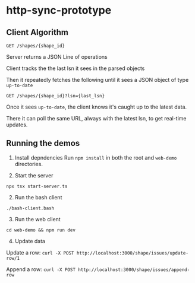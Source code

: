 # http-sync-prototype

## Client Algorithm

`GET /shapes/{shape_id}`

Server returns a JSON Line of operations

Client tracks the the last lsn it sees in the parsed objects

Then it repeatedly fetches the following until it sees a JSON object of type `up-to-date`

`GET /shapes/{shape_id}?lsn={last_lsn}`

Once it sees `up-to-date`, the client knows it's caught up to the latest data.

There it can poll the same URL, always with the latest lsn, to get real-time updates.

## Running the demos

1. Install depndencies
Run `npm install` in both the root and `web-demo` directories.

1. Start the server

`npx tsx start-server.ts`

2. Run the bash client

`./bash-client.bash`

3. Run the web client

`cd web-demo && npm run dev`

4. Update data

Update a row:
`curl -X POST http://localhost:3000/shape/issues/update-row/1`

Append a row:
`curl -X POST http://localhost:3000/shape/issues/append-row`
